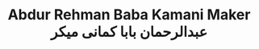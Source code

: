 ---
title: "Abdur Rehman Baba Kamani Maker عبدالرحمان بابا کمانی میکر"
url: /karachi/abdur-rehman-baba-kamani-maker-bdlrhmn-bb-khmny-mykhr/
shop: shop
---